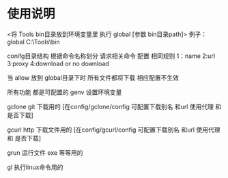 # 使用说明
<将 Tools bin目录放到环境变量里 执行 global [参数 bin目录path]> 
例子：global C:\Tools\bin

conifg目录结构 根据命令名称划分
请求相关命令 配置 相同规则
1：name 2:url 3:proxy  4:download or no download

当 allow 放到 global目录下时 所有文件都将下载 相应配置不生效

所有功能 都是可配置的
genv 设置环境变量

gclone git 下载用的 [在config/gclone/config 可配置下载别名 和url 使用代理 和 是否下载]

gcurl http 下载文件用的 [在config/gcurl/config 可配置下载别名 和url 使用代理 和 是否下载]

grun 运行文件 exe 等等用的

gl 执行linux命令用的